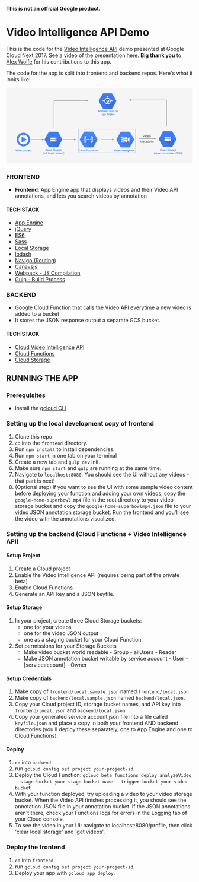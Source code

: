 **This is not an official Google product.**

# Video Intelligence API Demo

This is the code for the [Video Intelligence API](https://cloud.google.com/video-intelligence/) demo presented at Google Cloud Next 2017. See a video of the presentation [here](https://www.youtube.com/watch?v=mDAoLO4G4CQ). **Big thank you** to [Alex Wolfe](https://github.com/alexwolfe) for his contributions to this app.

The code for the app is split into frontend and backend repos. Here's what it looks like:

![Architecture diagram](architecture.png)

### FRONTEND
- **Frontend**: App Engine app that displays videos and their Video API annotations, and lets you search videos by annotation

#### TECH STACK
- [App Engine](https://cloud.google.com/appengine/docs/flexible/nodejs/)
- [jQuery](http://api.jquery.com/on/)
- [ES6](http://es6-features.org/)
- [Sass](http://sass-lang.com/)
- [Local Storage](https://www.npmjs.com/package/store)
- [lodash](https://lodash.com/docs/4.17.4#trim)
- [Navigo (Routing)](https://github.com/krasimir/navigo)
- [Canavsjs](http://canvasjs.com/docs/charts/basics-of-creating-html5-chart/event-handling/)
- [Webpack - JS Compilation](https://webpack.github.io/)
- [Gulp - Build Process](http://gulpjs.com/)

### BACKEND
- Google Cloud Function that calls the Video API everytime a new video is added to a bucket
- It stores the JSON response output a separate GCS bucket.

#### TECH STACK
- [Cloud Video Intelligence API](https://cloud.google.com/video-intelligence/)
- [Cloud Functions](https://cloud.google.com/functions/)
- [Cloud Storage](https://cloud.google.com/storage/)

## RUNNING THE APP

### Prerequisites

* Install the [gcloud CLI](https://cloud.google.com/sdk/gcloud/)


### Setting up the local development copy of frontend

1. Clone this repo
1. `cd` into the `frontend` directory.
1. Run `npm install` to install dependencies.
1. Run `npm start` in one tab on your terminal
1. Create a new tab and `gulp dev` init.
1. Make sure `npm start` and `gulp` are running at the same time.
1. Navigate to `localhost:8080`. You should see the UI without any videos - that part is next!
1. (Optional step) If you want to see the UI with some sample video content before deploying your function and adding your own videos, copy the `google-home-superbowl.mp4` file in the root directory to your video storage bucket and copy the `google-home-superbowlmp4.json` file to your video JSON annotation storage bucket. Run the frontend and you'll see the video with the annotations visualized.

### Setting up the backend (Cloud Functions + Video Intelligence API)

#### Setup Project

1. Create a Cloud project
1. Enable the Video Intelligence API (requires being part of the private beta)
1. Enable Cloud Functions.
1. Generate an API key and a JSON keyfile.

#### Setup Storage

1. In your project, create three Cloud Storage buckets:
    * one for your videos
    * one for the video JSON output
    * one as a staging bucket for your Cloud Function.
1. Set permissions for your Storage Buckets
    * Make video bucket world readable - Group - allUsers - Reader
    * Make JSON annotation bucket writable by service account - User - [serviceaccount] - Owner

#### Setup Credentials
1. Make copy of `frontend/local.sample.json` named `frontend/local.json`
1. Make copy of `backend/local.sample.json` named `backend/local.json`.
1. Copy your Cloud project ID, storage bucket names, and API key into `frontend/local.json` and `backend/local.json`.
1. Copy your generated service account json file into a file called `keyfile.json` and place a copy in both your frontend AND backend directories (you'll deploy these separately, one to App Engine and one to Cloud Functions).

#### Deploy
1. `cd` into `backend`.
1. run `gcloud config set project your-project-id`.
1. Deploy the Cloud Function:
`gcloud beta functions deploy analyzeVideo --stage-bucket your-stage-bucket-name --trigger-bucket your-video-bucket`
1. With your function deployed, try uploading a video to your video storage bucket. When the Video API finishes processing it, you should see the annotation JSON file in your annotation bucket. If the JSON annotations aren't there, check your Functions logs for errors in the Logging tab of your Cloud console.
1. To see the video in your UI: navigate to localhost:8080/profile, then click 'clear local storage' and 'get videos'.

### Deploy the frontend
1. `cd` into `frontend`.
1. run `gcloud config set project your-project-id`.
1. Deploy your app with `gcloud app deploy`.



